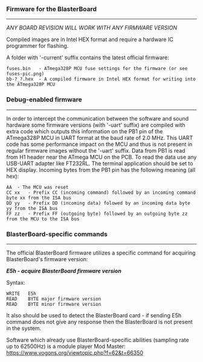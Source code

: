 ### Firmware for the BlasterBoard
---

_ANY BOARD REVISION WILL WORK WITH ANY FIRMWARE VERSION_

Compiled images are in Intel HEX format and require a hardware IC programmer for flashing.

A folder with '-current' suffix contains the latest official firmware:

	fuses.bin	- ATmega328P MCU fuse settings for the firmware (or see fuses-pic.png)
	bb-?_?.hex	- A compiled firmware in Intel HEX format for writing into the ATmega328P MCU

### Debug-enabled firmware
---

In order to intercept the communication between the software and sound hardware some firmware versions (with '-uart' suffix) are compiled with extra code which outputs this information on the PB1 pin of the ATmega328P MCU in UART format at the baud rate of 2.0 MHz. This UART code has some performance impact on the MCU and thus is not present in regular firmware images without the '-uart' suffix.
Data from PB1 is read from H1 header near the ATmega MCU on the PCB. To read the data use any USB-UART adapter like FT232RL. The terminal application should be set to HEX display. Incoming bytes from the PB1 pin has the following meaning (all hex):

	AA 	- The MCU was reset
	CC xx	- Prefix CC (incoming command) followed by an incoming command byte xx from the ISA bus
	DD yy	- Prefix DD (incoming data) folowed by an incoming data byte yy from the ISA bus
	FF zz	- Prefix FF (outgoing byte) followed by an outgoing byte zz from the MCU to the ISA bus

### BlasterBoard-specific commands
---

The official BlasterBoard firmware utilizes a specific command for acquiring BlasterBoard's firmware version:

***E5h - acquire BlasterBoard firmware version***

Syntax:

	WRITE	E5h
	READ	BYTE major firmware version
	READ	BYTE minor firmware version

It also should be used to detect the BlasterBoard card - if sending E5h command does not give any response then the BlasterBoard is not present in the system.
	
Software which already use BlasterBoard-specific abilities (sampling rate up to 62500Hz) is a module player Mod Master:
https://www.vogons.org/viewtopic.php?f=62&t=66350 




